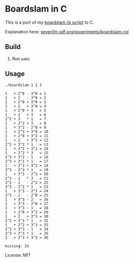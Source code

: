 # Boardslam in C

This is a port of my [boardslam.rb script](https://gist.github.com/seven1m/6a36782b93f10fa15a2fc381fd91bfb1) to C.

Explanation here: [seven1m.sdf.org/experiments/boardslam.cgi](http://seven1m.sdf.org/experiments/boardslam.cgi)

## Build

1. Run `make`

## Usage

```
./boardslam 1 2 3

1   + 2^0 - 3^0 = 1
1   + 2   - 3^0 = 2
1   + 2^0 + 3^0 = 3
1   + 2   + 3^0 = 4
1   + 2^0 + 3   = 5
1   + 2   + 3   = 6
2^2 + 3   * 1   = 7
1   + 2^2 + 3   = 8
1   + 3^2 - 2^0 = 9
1   + 2^3 + 3^0 = 10
1   + 2^0 + 3^2 = 11
1   + 2   + 3^2 = 12
2^2 + 3^2 * 1   = 13
1   + 2^2 + 3^2 = 14
1   + 2^2 * 3   = 15
2^3 + 3^2 - 1   = 16
2^3 + 3^2 * 1   = 17
1   + 2^3 + 3^2 = 18
3^3 - 2^3 * 1   = 19
1   + 3^3 - 2^3 = 20
2^3 - 1   * 3   = 21
3^3 - 1   - 2^2 = 22
3^3 - 2^2 * 1   = 23
1   + 3^3 - 2^2 = 24
3^3 - 1   - 2^0 = 25
1   + 3^3 - 2   = 26
1   + 3^3 - 2^0 = 27
2   + 3^3 - 1   = 28
1   + 2^0 + 3^3 = 29
1   + 2   + 3^3 = 30
2^2 + 3^3 * 1   = 31
1   + 2^2 + 3^3 = 32
2^3 + 3^3 - 1   = 34
2^3 + 3^3 * 1   = 35
1   + 2^3 + 3^3 = 36

missing: 33
```

License: MIT
